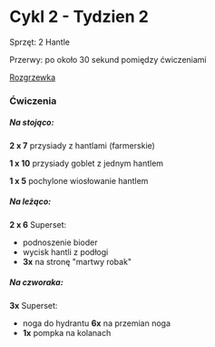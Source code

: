 # Cykl 2 - Tydzien 2

Sprzęt: 2 Hantle

Przerwy: po około 30 sekund pomiędzy ćwiczeniami

[Rozgrzewka](rozgrzewka.md)

### Ćwiczenia

##### Na stojąco:

**2 x 7** przysiady z hantlami (farmerskie)

**1 x 10** przysiady goblet z jednym hantlem

**1 x 5** pochylone wiosłowanie hantlem

##### Na leżąco:

**2 x 6** Superset:

- podnoszenie bioder  
- wycisk hantli z podłogi
- **3x** na stronę "martwy robak"

##### Na czworaka:

**3x** Superset:

- noga do hydrantu **6x** na przemian noga
- **1x** pompka na kolanach
